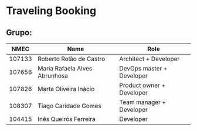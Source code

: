 # Traveling Booking

## **Grupo:**

| NMEC  | Name               | Role                |
| ----- | -------------------| ---------------------|
| 107133 | Roberto Rolão de Castro         | Architect + Developer |
| 107658 | Maria Rafaela Alves Abrunhosa | DevOps master + Developer |
| 107826 |Marta Oliveira Inácio | Product owner + Developer |
| 108307 |  Tiago Caridade Gomes   |Team manager + Developer|
| 104415 |  Inês Queirós Ferreira  | Developer|





